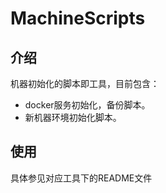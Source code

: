 # MachineScripts
## 介绍

机器初始化的脚本即工具，目前包含：
- docker服务初始化，备份脚本。
- 新机器环境初始化脚本。

## 使用

具体参见对应工具下的README文件
